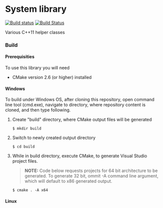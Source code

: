 # System library

[![Build status](https://ci.appveyor.com/api/projects/status/f6xatihwk1kgji85/branch/master?svg=true)](https://ci.appveyor.com/project/m4x1m1l14n/system/branch/master)
[![Build Status](https://travis-ci.org/m4x1m1l14n/System.svg?branch=master)](https://travis-ci.org/m4x1m1l14n/System)

Various C++11 helper classes


### Build
#### Prerequisities

To use this library you will need
* CMake version 2.6 (or higher) installed

#### Windows

To build under Windows OS, after cloning this repository, open command line tool (cmd.exe), navigate to directory, where repository content is cloned, and then type following.

1. Create "build" directory, where CMake output files will be generated

	```shell
	$ mkdir build
	```

2. Switch to newly created output directory

	```shell
    $ cd build
    ```

3. While in build directory, execute CMake, to generate Visual Studio project files.

	> **NOTE:**
	> Code below requests projects for 64 bit architecture to be generated. To generate 32 bit, ommit -A command line argument, which will default to x86 generated output.

	```shell
	$ cmake . -A x64
	```

#### Linux

